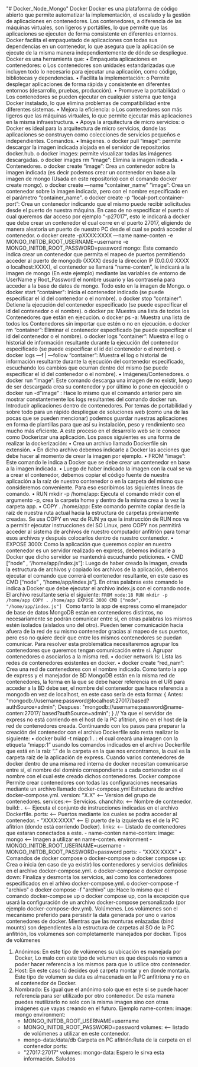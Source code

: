"# Docker_Node_Mongo" 
Docker
Docker es una plataforma de código abierto que permite automatizar la implementación, el escalado y la gestión de aplicaciones en contenedores. Los contenedores, a diferencia de las máquinas virtuales, son ligeros y portátiles, lo que permite que las aplicaciones se ejecuten de forma consistente en diferentes entornos. Docker facilita el empaquetado de aplicaciones con todas sus dependencias en un contenedor, lo que asegura que la aplicación se ejecute de la misma manera independientemente de dónde se despliegue.
Docker es una herramienta que:
•	Empaqueta aplicaciones en contenedores:
o	Los contenedores son unidades estandarizadas que incluyen todo lo necesario para ejecutar una aplicación, como código, bibliotecas y dependencias. 
•	Facilita la implementación:
o	Permite desplegar aplicaciones de forma rápida y consistente en diferentes entornos (desarrollo, pruebas, producción). 
•	Promueve la portabilidad:
o	Los contenedores se pueden ejecutar en cualquier sistema que tenga Docker instalado, lo que elimina problemas de compatibilidad entre diferentes sistemas. 
•	Mejora la eficiencia:
o	Los contenedores son más ligeros que las máquinas virtuales, lo que permite ejecutar más aplicaciones en la misma infraestructura. 
•	Apoya la arquitectura de micro servicios:
o	Docker es ideal para la arquitectura de micro servicios, donde las aplicaciones se construyen como colecciones de servicios pequeños e independientes.
Comandos.
•	Imágenes.
o	docker pull “image”: permite descargar la imagen indicada alojada en el servidor de repositorios docker.hub.
o	docker images: permite visualizar todas las imágenes descargadas.
o	docker images rm “image”: Elimina la imagen indicada.
•	Contenedores.
o	docker create “image”: Crea un contenedor sobre la imagen indicada (es decir podemos crear un contenedor en base a la imagen de mongo (Usada en este repositorio) con el comando docker create mongo).
o	docker create —name “container_name” “image”: Crea un contenedor sobre la imagen indicada, pero con el nombre especificado en el parámetro “container_name".
o	docker create -p “local-port:container-port”: Crea un contenedor indicando que el mismo puede recibir solicitudes desde el puerto de nuestra máquina. En caso de no especificar el puerto al cual queremos dar acceso por ejemplo “-p27017”, esto le indicará a docker que debe crear un contenedor el cual corre en el puerto 27017, eligiendo de manera aleatoria un puerto de nuestro PC desde el cual se podrá acceder al contenedor.
o	docker create -pXXXX:XXXX —name name-conten -e MONGO_INITDB_ROOT_USERNAME=username -e MONGO_INITDB_ROOT_PASSWORD=password mongo: Este comando indica crear un contenedor que permita el mapeo de puertos permitiendo acceder al puerto de mongodb (XXXX) desde la direccion IP (0.0.0.0:XXXX o localhost:XXXX), el contenedor se llamará “name-conten”, le indicará a la imagen de mongo (En este ejemplo) mediante las variables de entorno de UserName y Root_Password el nombre usuario y las contraseña para acceder a la base de datos de mongo. Todo esto en la imagen de Mongo.
o	docker start “container": Inicia el contenedor indicado (se puede especificar el id del contenedor o el nombre).
o	docker stop “container”: Detiene la ejecución del contenedor especificado (se puede especificar el id del contenedor o el nombre).
o	docker ps: Muestra una lista de todos los Contenedores que están en ejecución.
o	docker ps -a: Muestra una lista de todos los Contenedores sin importar que estén o no en ejecución.
o	docker rm “container”: Eliminar el contenedor especificado (se puede especificar el id del contenedor o el nombre).
o	docker logs “container”: Muestra el log o historial de información resultante durante la ejecución del contenedor especificado (se puede especificar el id del contenedor o el nombre).
o	docker logs —f | —follow “container”: Muestra el log o historial de información resultante durante la ejecución del contenedor especificado, escuchando los cambios que ocurran dentro del mismo (se puede especificar el id del contenedor o el nombre).
•	Imágenes/Contenedores.
o	docker run “image”: Este comando descarga una imagen de no existir, luego de ser descargada crea su contenedor y por último lo pone en ejecución
o	docker run -d”image” : Hace lo mismo que el comando anterior pero sin mostrar constantemente los logs resultantes del comando docker run.
Introducir aplicaciones dentro de contenedores.
Por temas de portabilidad y sobre todo para un rápido despliegue de soluciones web (como una de las pocas que se pueden mencionar) podemos guardar nuestras aplicaciones en forma de plantillas para que así su instalación, peso y rendimiento sea mucho más eficiente. A este proceso en el desarrollo web se le conoce como Dockerizar una aplicación.
Los pasos siguientes es una forma de realizar la dockerización:
•	Crea un archivo llamado Dockerfile sin extensión.
•	En dicho archivo debemos indicarle a Docker las acciones que debe hacer al momento de crear la imagen por ejemplo.
•	FROM “image”: Este comando le indica a Docker que se debe crear un contenedor en base a la imagen indicada.
•	Luego de haber indicado la imagen con la cual se va a crear el contenedor, debemos copiar el código fuente de nuestra aplicación a la raíz de nuestro contenedor o en la carpeta del mismo que consideremos conveniente. Para eso escribimos las siguientes lineas de comando.
•	RUN mkdir -p /home/app: Ejecuta el comando mkdir con el argumento -p, crea la carpeta home y dentro de la misma crea a la vez la carpeta app.
•	COPY . /home/app: Este comando permite copiar desde la raíz de nuestra ruta actual hacia la estructura de carpetas previamente creadas.
Se usa COPY en vez de RUN ya que la instrucción de RUN nos va a permitir ejecutar instrucciones del SO Linux, pero COPY nos permitirá acceder al sistema de archivos de nuestro computador anfitrión para tomar esos archivos y después colocarlos dentro de nuestro contenedor.
•	EXPOSE 3000: Como la aplicación que queremos copiar en nuestro contenedor es un servidor realizado en express, debemos indicarle a Docker que dicho servidor se mantendrá escuchando peticiones.
•	CMD [“node” , “/home/app/index.js”]: Luego de haber creado la imagen, creada la estructura de archivos y copiado los archivos de la aplicación, debemos ejecutar el comando que correrá el contenedor resultante, en este caso es CMD [“node” , “/home/app/index.js”]. En otras palabras este comando le indica a Docker que debe ejecutar el archivo index.js con el comando node. El archivo resultante sería el siguiente:
`FROM node:18
RUN mkdir -p /home/app
COPY . /home/app
EXPOSE 3000
CMD ["node", "/home/app/index.js"] `
Como tanto la app de express como el manejador de base de datos MongoDB están en contenedores distintos, no necesariamente se podrán comunicar entre si, en otras palabras los mismos estén ísolados (aislados uno del otro). Pueden tener comunicación hacia afuera de la red de su mismo contenedor gracias al mapeo de sus puertos, pero eso no quiere decir que entre los mismos contenedores se puedan comunicar. Para resolver esta problemática necesitaremos agrupar los contenedores que queremos tengan comunicación entre si.
Agrupar contenedores o asociarlos a la misma red.
•	docker network ls: Lista las redes de contenedores existentes en docker.
•	docker create “red_nam”: Crea una red de contenedores con el nombre indicado.
Como tanto la app de express y el manejador de BD MongoDB están en la misma red de contenedores, la forma en la que se debe hacer referencia en el URI para acceder a la BD debe ser, el nombre del contenedor que hace referencia a mongodb en vez de localhost, en este caso sería de esta forma:
{
  Antes: "mongodb://username:password@localhost:27017/based?authSource=admin";
  Despues: "mongodb://username:password@name-conten:27017/ based?authSource=admin";
}
// Ya que el servidor de express no está corriendo en el host de la PC afitrion, sino en el host de la red de contenedores creada.
Continuando con los pasos para preparar la creación del contenedor con el archivo Dockerfile solo resta realizar lo siguiente:
•	docker build -t miapp:1 . : el cual creará una imagen con la etiqueta “miapp:1” usando los comandos indicados en el archivo Dockerfile que está en la raíz “.” de la carpeta en la que nos encontramos, la cual es la carpeta raíz de la aplicación de express.
Cuando varios contenedores de docker dentro de una misma red interna de docker necesitan comunicarse entre sí, el nombre del dominio correspondiente a cada contenedor es el nombre con el cual este creado dichos contenedores.
Docker compose
Permite crear contenedores con todas las configuraciones necesarias mediante un archivo llamado docker-compose.yml
Estructura de archivo docker-compose.yml.
version: "X.X" <-- Version del grupo de contenedores.
  services:<-- Servicios.
    chanchito: <-- Nombre de contenedor.
      build: . <-- Ejecuta el conjunto de instrucciones indicadas en el archivo Dockerfile.
      ports: <-- Puertos mediante los cuales se podra acceder al contenedor.
        - "XXXX:XXXX" <-- El puerto de la izquierda es el de la PC afitrion (donde está corriendo Docker).
      links: <-- Listado de contenedores que estaran conectados a este.
        - name-conten
    name-conten:
      image: mongo <-- Imagen a utilizar en name-conten.
      environment
        - MONGO_INITDB_ROOT_USERNAME=username
        - MONGO_INITDB_ROOT_PASSWORD=password
      ports:
        - "XXXX:XXXX"
•	Comandos de docker compose
o	docker-compose o docker compose up: Crea o inicia (en caso de ya existir) los contenedores y servicios definidos en el archivo docker-compose.yml.
o	docker-compose o docker compose down: Finaliza y desmonta los servicios, así como los contenedores especificados en el arhivo docker-compose.yml.
o	docker-compose -f "archivo" o docker compose -f "archivo" up: Hace lo mismo que el comando docker-compose up o docker compose up, con la excepción que usará la configuración de un archivo docker-compose personalizado (por ejemplo docker-compose-dev.yml).
Volúmenes.
Los volúmenes son el mecanismo preferido para persistir la data generada por uno o varios contenedores de docker. Mientras que las monturas enlazadas (bind mounts) son dependientes a la estructura de carpetas al SO de la PC anfitrión, los volúmenes son completamente manejados por docker.
Tipos de volúmenes
1.	Anónimos: En este tipo de volúmenes su ubicación es manejada por Docker, Lo malo con este tipo de volumen es que después no vamos a poder hacer referencia a los mismos para que lo utilice otro contenedor.
2.	Host: En este caso tú decides qué carpeta montar y en donde montarla. Este tipo de volumen su data es almacenada en la PC anfitriona y no en el contenedor de Docker.
3.	Nombrado: Es igual que el anónimo solo que en este si se puede hacer referencia para ser utilizado por otro contenedor. De esta manera puedes reutilizarlo no solo con la misma imagen sino con otras imágenes que vayas creando en el futuro.
Ejemplo
name-conten:
    image: mongo
    environment:
      - MONGO_INITDB_ROOT_USERNAME=username
      - MONGO_INITDB_ROOT_PASSWORD=password
    volumes: <-- listado de volúmenes a utilizar en este contenedor.
      - mongo-data:/data/db
Carpeta en PC afitrión:Ruta de la carpeta en el contenedor
    ports:
      - "27017:27017"
volumes:
  mongo-data:
Espero le sirva esta información. Saludos
